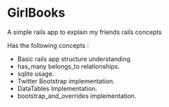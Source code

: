 GirlBooks
=========

A simple rails app to explain my friends rails concepts

Has the following concepts :
* Basic rails app structure understanding.
* has_many belongs_to relationships.
* sqlite usage.
* Twitter Bootstrap implementation.
* DataTables Implementation.
* bootstrap_and_overrides implementation.

